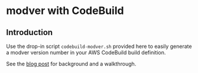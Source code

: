 # modver with CodeBuild

## Introduction

Use the drop-in script `codebuild-modver.sh` provided here to easily generate a modver version number in your AWS CodeBuild build definition.

See the [blog post](http://www.brendonmatheson.com/2019/11/17/modver-versioning-in-aws-codebuild.html) for background and a walkthrough.

